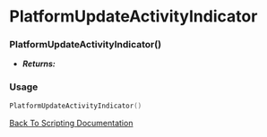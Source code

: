 # PlatformUpdateActivityIndicator

### PlatformUpdateActivityIndicator()
- ***Returns:*** 

### Usage

```Lua
PlatformUpdateActivityIndicator()
```


[Back To Scripting Documentation](../README.md)
